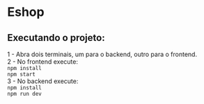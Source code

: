 # Eshop


## Executando o projeto:
1 - Abra dois terminais, um para o backend, outro para o frontend.
<br>
2 - No frontend execute: 
<br>
``` npm install ```
<br>
``` npm start ```
<br>
3 - No backend execute: 
<br>
``` npm install ``` 
<br>
``` npm run dev ``` 
<br>